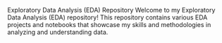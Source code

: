 Exploratory Data Analysis (EDA) Repository
Welcome to my Exploratory Data Analysis (EDA) repository! This repository contains various EDA projects and notebooks that showcase my skills and methodologies in analyzing and understanding data.
